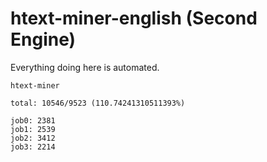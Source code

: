 # htext-miner-english (Second Engine)

Everything doing here is automated.

```
htext-miner

total: 10546/9523 (110.74241310511393%)

job0: 2381
job1: 2539
job2: 3412
job3: 2214
```